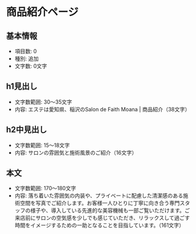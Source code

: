 # 商品紹介ページ

## 基本情報
- 項目数: 0
- 種別: 追加
- 文字数: 0文字

## h1見出し
- 文字数範囲: 30～35文字
- 内容: エステは愛知県、稲沢のSalon de Faith Moana | 商品紹介（38文字）

## h2中見出し
- 文字数範囲: 15～18文字
- 内容: サロンの雰囲気と施術風景のご紹介（16文字）

## 本文
- 文字数範囲: 170～180文字
- 内容: 落ち着いた雰囲気の内装や、プライベートに配慮した清潔感のある施術空間を写真でご紹介します。お客様一人ひとりに丁寧に向き合う専門スタッフの様子や、導入している先進的な美容機械も一部ご覧いただけます。ご来店前にサロンの空気感を少しでも感じていただき、リラックスして過ごす時間をイメージするための一助となることを目指しています。（161文字）

